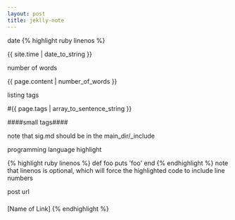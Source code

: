 ```yaml
---
layout: post
title: jeklly-note
---
```


date
{% highlight ruby  linenos %}

{{ site.time | date_to_string }}

number of words

{{ page.content | number_of_words }}

listing tags

#{{ page.tags | array_to_sentence_string }}

####small tags####

note that sig.md should be in the main_dir/_include 

programming language highlight

{% highlight ruby  linenos %}
def foo
  puts 'foo'
end
{% endhighlight %}
note that linenos is optional, which will force the highlighted code to include line numbers


post url
###
[Name of Link]
{% endhighlight %}
